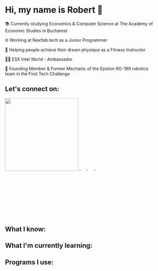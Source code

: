 # Hi, my name is Robert 👋

📚 Currently studying Economics & Computer Science at The Academy of Economic Studies in Bucharest

🌐 Working at Nextlab.tech as a Junior Programmer

📝 Helping people achieve their dream physique as a Fitness Instructor

🏋‍♂️ ESX Intel World - Ambassador

🤖 Founding Member & Former Mechanic of the Epsilon RO-189 robotics team in the First Tech Challenge

## Let's connect on:
<a href="https://www.instagram.com/robert_cobzarencu/"><img src="https://github.com/CobzarencuR/CobzarencuR/blob/main/Instagram.png" style="width: 6vh;"></a>
<a href="https://www.linkedin.com/in/robert-cobzarencu-507b1a1ba/"><img src="https://github.com/CobzarencuR/CobzarencuR/blob/main/Linkedin.png"  style="width: 4%;"></a>
<a href="https://www.instagram.com/robert_cobzarencu/"><img src="https://github.com/CobzarencuR/CobzarencuR/blob/main/Instagram.png" data-canonical-src="https://github.com/CobzarencuR/CobzarencuR/blob/main/Instagram.png" style="width: 4%;"></a>
<a href="https://www.instagram.com/robert_cobzarencu/"><img src="https://github.com/CobzarencuR/CobzarencuR/blob/main/Instagram.png" data-canonical-src="https://github.com/CobzarencuR/CobzarencuR/blob/main/Instagram.png" style="width: 4%;"></a>

## What I know:

## What I'm currently learning:

## Programs I use:
